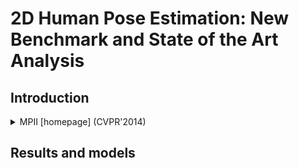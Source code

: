 # 2D Human Pose Estimation: New Benchmark and State of the Art Analysis

## Introduction

<!-- [DATASET] -->

<details>
<summary>MPII [homepage] (CVPR'2014)</summary>

```bibtex
@inproceedings{andriluka14cvpr,
  author = {Mykhaylo Andriluka and Leonid Pishchulin and Peter Gehler and Schiele, Bernt}
  title = {2D Human Pose Estimation: New Benchmark and State of the Art Analysis},
  booktitle = {IEEE Conference on Computer Vision and Pattern Recognition (CVPR)},
  year = {2014},
  month = {June}
}
```

</details>

## Results and models
